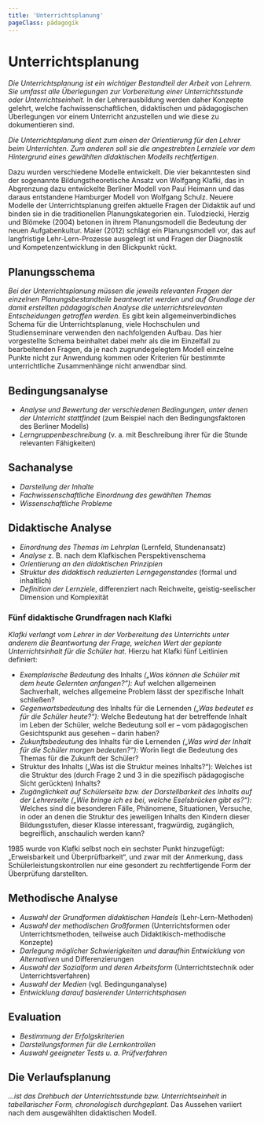 ```yaml
---
title: 'Unterrichtsplanung'
pageClass: pädagogik
---
```


<infoBox>

# Unterrichtsplanung

*Die Unterrichtsplanung ist ein wichtiger Bestandteil der Arbeit von Lehrern. Sie umfasst alle Überlegungen zur Vorbereitung einer Unterrichtsstunde oder Unterrichtseinheit.* In der Lehrerausbildung werden daher Konzepte gelehrt, welche fachwissenschaftlichen, didaktischen und pädagogischen Überlegungen vor einem Unterricht anzustellen und wie diese zu dokumentieren sind.

*Die Unterrichtsplanung dient zum einen der Orientierung für den Lehrer beim Unterrichten. Zum anderen soll sie die angestrebten Lernziele vor dem Hintergrund eines gewählten didaktischen Modells rechtfertigen.*

Dazu wurden verschiedene Modelle entwickelt. Die vier bekanntesten sind der sogenannte Bildungstheoretische Ansatz von Wolfgang Klafki, das in Abgrenzung dazu entwickelte Berliner Modell von Paul Heimann und das daraus entstandene Hamburger Modell von Wolfgang Schulz. Neuere Modelle der Unterrichtsplanung greifen aktuelle Fragen der Didaktik auf und binden sie in die traditionellen Planungskategorien ein. Tulodziecki, Herzig und Blömeke (2004) betonen in ihrem Planungsmodell die Bedeutung der neuen Aufgabenkultur. Maier (2012) schlägt ein Planungsmodell vor, das auf langfristige Lehr-Lern-Prozesse ausgelegt ist und Fragen der Diagnostik und Kompetenzentwicklung in den Blickpunkt rückt.

</infoBox>

<newSection title="Planungsschema">

## Planungsschema

*Bei der Unterrichtsplanung müssen die jeweils relevanten Fragen der einzelnen Planungsbestandteile beantwortet werden und auf Grundlage der damit erstellten pädagogischen Analyse die unterrichtsrelevanten Entscheidungen getroffen werden.* Es gibt kein allgemeinverbindliches Schema für die Unterrichtsplanung, viele Hochschulen und Studienseminare verwenden den nachfolgenden Aufbau. Das hier vorgestellte Schema beinhaltet dabei mehr als die im Einzelfall zu bearbeitenden Fragen, da je nach zugrundegelegtem Modell einzelne Punkte nicht zur Anwendung kommen oder Kriterien für bestimmte unterrichtliche Zusammenhänge nicht anwendbar sind.

</newSection>

<newSection title="Bedingungsanalyse">

## Bedingungsanalyse

- *Analyse und Bewertung der verschiedenen Bedingungen, unter denen der Unterricht stattfindet* (zum Beispiel nach den Bedingungsfaktoren des Berliner Modells)
- *Lerngruppenbeschreibung* (v. a. mit Beschreibung ihrer für die Stunde relevanten Fähigkeiten)

</newSection>

<newSection title="Sachanalyse">

## Sachanalyse

- *Darstellung der Inhalte*
- *Fachwissenschaftliche Einordnung des gewählten Themas*
- *Wissenschaftliche Probleme*

</newSection>

<newSection title="Didaktische Analyse">

## Didaktische Analyse

- *Einordnung des Themas im Lehrplan* (Lernfeld, Stundenansatz)
- *Analyse* z. B. nach dem Klafkischen Perspektivenschema
- *Orientierung an den didaktischen Prinzipien*
- *Struktur des didaktisch reduzierten Lerngegenstandes* (formal und inhaltlich)
- *Definition der Lernziele*, differenziert nach Reichweite, geistig-seelischer Dimension und Komplexität

### Fünf didaktische Grundfragen nach Klafki

*Klafki verlangt vom Lehrer in der Vorbereitung des Unterrichts unter anderem die Beantwortung der Frage, welchen Wert der geplante Unterrichtsinhalt für die Schüler hat.* Hierzu hat Klafki fünf Leitlinien definiert:

- *Exemplarische Bedeutung* des Inhalts *(„Was können die Schüler mit dem heute Gelernten anfangen?“):* Auf welchen allgemeinen Sachverhalt, welches allgemeine Problem lässt der spezifische Inhalt schließen?
- *Gegenwartsbedeutung* des Inhalts für die Lernenden *(„Was bedeutet es für die Schüler heute?“):* Welche Bedeutung hat der betreffende Inhalt im Leben der Schüler, welche Bedeutung soll er – vom pädagogischen Gesichtspunkt aus gesehen – darin haben?
- *Zukunftsbedeutung* des Inhalts für die Lernenden *(„Was wird der Inhalt für die Schüler morgen bedeuten?“):* Worin liegt die Bedeutung des Themas für die Zukunft der Schüler?
- Struktur des Inhalts („Was ist die Struktur meines Inhalts?“): Welches ist die Struktur des (durch Frage 2 und 3 in die spezifisch pädagogische Sicht gerückten) Inhalts?
- *Zugänglichkeit auf Schülerseite bzw. der Darstellbarkeit des Inhalts auf der Lehrerseite* *(„Wie bringe ich es bei, welche Eselsbrücken gibt es?“):* Welches sind die besonderen Fälle, Phänomene, Situationen, Versuche, in oder an denen die Struktur des jeweiligen Inhalts den Kindern dieser Bildungsstufen, dieser Klasse interessant, fragwürdig, zugänglich, begreiflich, anschaulich werden kann?

1985 wurde von Klafki selbst noch ein sechster Punkt hinzugefügt: „Erweisbarkeit und Überprüfbarkeit“, und zwar mit der Anmerkung, dass Schülerleistungskontrollen nur eine gesondert zu rechtfertigende Form der Überprüfung darstellten.

</newSection>

<newSection title="Methodische Analyse">

## Methodische Analyse

- *Auswahl der Grundformen didaktischen Handels* (Lehr-Lern-Methoden)
- *Auswahl der methodischen Großformen* (Unterrichtsformen oder Unterrichtsmethoden, teilweise auch Didaktikisch-methodische Konzepte)
- *Darlegung möglicher Schwierigkeiten und daraufhin Entwicklung von Alternativen* und Differenzierungen
- *Auswahl der Sozialform und deren Arbeitsform* (Unterrichtstechnik oder Unterrichtsverfahren)
- *Auswahl der Medien* (vgl. Bedingunganalyse)
- *Entwicklung darauf basierender Unterrichtsphasen*

</newSection>

<newSection title="Evaluation">

## Evaluation

- *Bestimmung der Erfolgskriterien*
- *Darstellungsformen für die Lernkontrollen*
- *Auswahl geeigneter Tests u. a. Prüfverfahren*

</newSection>

<newSection title="Die Verlaufsplanung ">

## Die Verlaufsplanung 

*...ist das Drehbuch der Unterrichtsstunde bzw. Unterrichtseinheit in tabellarischer Form, chronologisch durchgeplant.* Das Aussehen variiert nach dem ausgewählten didaktischen Modell. 

</newSection>
